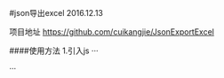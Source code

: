 #json导出excel
2016.12.13

项目地址 https://github.com/cuikangjie/JsonExportExcel

####使用方法
1.引入js 
···
<script src="js/xlsx.full.min.js"></script>
<script type="text/javascript" src="js/jsonToExcel.min.js"></script>
···
